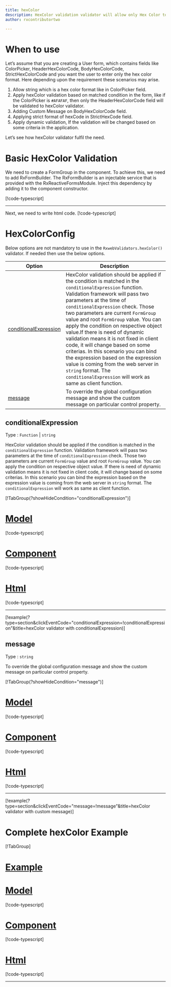 ```yaml
---
title: hexColor  
description: HexColor validation validator will allow only Hex Color to be entered, If user tries to enter any string except hex color then the property will become invalid.
author: rxcontributortwo

---
```

# When to use
Let’s assume that you are creating a User form, which contains fields like ColorPicker, HeaderHexColorCode, BodyHexColorCode, StrictHexColorCode and you want the user to enter only the hex color format. Here depending upon the requirement these scenarios may arise.

1.	Allow string which is a hex color format like in ColorPicker field.
2.	Apply hexColor validation based on matched condition in the form, like if the ColorPicker is `#AFAFAF`, then only the HeaderHexColorCode field will be validated to hexColor validator.
3.	Adding Custom Message on BodyHexColorCode field.
4. Applying strict format of hexCode in StrictHexCode field.
5.	Apply dynamic validation, If the validation will be changed based on some criteria in the application.

Let’s see how hexColor validator fulfil the need.

# Basic HexColor Validation
We need to create a FormGroup in the component. To achieve this, we need to add RxFormBuilder. The RxFormBuilder is an injectable service that is provided with the RxReactiveFormsModule. Inject this dependency by adding it to the component constructor.

[!code-typescript[](\assets\reactive-form-validators\validators\hexColor\add\hex-color-add.component.ts)]
***

Next, we need to write html code.
[!code-typescript[](\assets\reactive-form-validators\validators\hexColor\add\hex-color-add.component.html)]

<app-hexColor-add-validator></app-hexColor-add-validator>


# HexColorConfig 
Below options are not mandatory to use in the `RxwebValidators.hexColor()` validator. If needed then use the below options.

|Option | Description |
|--- | ---- |
|[conditionalExpression](#conditionalexpressions) | HexColor validation should be applied if the condition is matched in the `conditionalExpression` function. Validation framework will pass two parameters at the time of `conditionalExpression` check. Those two parameters are current `FormGroup` value and root `FormGroup` value. You can apply the condition on respective object value.If there is need of dynamic validation means it is not fixed in client code, it will change based on some criterias. In this scenario you can bind the expression based on the expression value is coming from the web server in `string` format. The `conditionalExpression` will work as same as client function. |
|[message](#message) | To override the global configuration message and show the custom message on particular control property. |

## conditionalExpression 
Type :  `Function`  |  `string` 

HexColor validation should be applied if the condition is matched in the `conditionalExpression` function. Validation framework will pass two parameters at the time of `conditionalExpression` check. Those two parameters are current `FormGroup` value and root `FormGroup` value. You can apply the condition on respective object value.
If there is need of dynamic validation means it is not fixed in client code, it will change based on some criterias. In this scenario you can bind the expression based on the expression value is coming from the web server in `string` format. The `conditionalExpression` will work as same as client function.

[!TabGroup(?showHideCondition="conditionalExpression")]
# [Model](#tab\conditionalExpressionmodel)
[!code-typescript[](\assets\reactive-form-validators\validators\hexColor\conditionalExpression\hexcolor-info.model.ts)]
# [Component](#tab\conditionalExpressionComponent)
[!code-typescript[](\assets\reactive-form-validators\validators\hexColor\conditionalExpression\hex-color-conditional-expressions.component.ts)]
# [Html](#tab\conditionalExpressionHtml)
[!code-typescript[](\assets\reactive-form-validators\validators\hexColor\conditionalExpression\hex-color-conditional-expressions.component.html)]
***

[!example(?type=section&clickEventCode="conditionalExpression=!conditionalExpression"&title=hexColor validator with conditionalExpression)]
<app-hexColor-conditionalExpression-validator></app-hexColor-conditionalExpression-validator>
 
## message 
Type :  `string` 

To override the global configuration message and show the custom message on particular control property.

[!TabGroup(?showHideCondition="message")]
# [Model](#tab\messageModel)
[!code-typescript[](\assets\reactive-form-validators\validators\hexColor\message\hexcolor-info.model.ts)]
# [Component](#tab\messageComponent)
[!code-typescript[](\assets\reactive-form-validators\validators\hexColor\message\hex-color-message.component.ts)]
# [Html](#tab\messageHtml)
[!code-typescript[](\assets\reactive-form-validators\validators\hexColor\message\hex-color-message.component.html)]
***

[!example(?type=section&clickEventCode="message=!message"&title=hexColor validator with custom message)]
<app-hexColor-message-validator></app-hexColor-message-validator>

# Complete hexColor Example
[!TabGroup]
# [Example](#tab\completeexample)
<app-hexColor-complete-validator></app-hexColor-complete-validator>
# [Model](#tab\completemodel)
[!code-typescript[](\assets\reactive-form-validators\validators\hexColor\complete\hexcolor-info.model.ts)]
# [Component](#tab\completecomponent)
[!code-typescript[](\assets\reactive-form-validators\validators\hexColor\complete\hex-color-complete.component.ts)]
# [Html](#tab\completehtml)
[!code-typescript[](\assets\reactive-form-validators\validators\hexColor\complete\hex-color-complete.component.html)]
***
